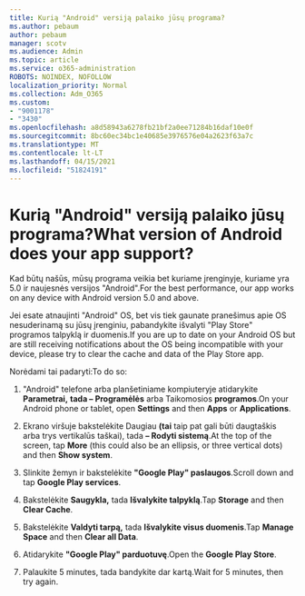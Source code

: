 ```yaml
---
title: Kurią "Android" versiją palaiko jūsų programa?
ms.author: pebaum
author: pebaum
manager: scotv
ms.audience: Admin
ms.topic: article
ms.service: o365-administration
ROBOTS: NOINDEX, NOFOLLOW
localization_priority: Normal
ms.collection: Adm_O365
ms.custom:
- "9001178"
- "3430"
ms.openlocfilehash: a8d58943a6278fb21bf2a0ee71284b16daf10e0f
ms.sourcegitcommit: 8bc60ec34bc1e40685e3976576e04a2623f63a7c
ms.translationtype: MT
ms.contentlocale: lt-LT
ms.lasthandoff: 04/15/2021
ms.locfileid: "51824191"
---
```

# <a name="what-version-of-android-does-your-app-support"></a><span data-ttu-id="e1de1-102">Kurią "Android" versiją palaiko jūsų programa?</span><span class="sxs-lookup"><span data-stu-id="e1de1-102">What version of Android does your app support?</span></span>

<span data-ttu-id="e1de1-103">Kad būtų našūs, mūsų programa veikia bet kuriame įrenginyje, kuriame yra 5.0 ir naujesnės versijos "Android".</span><span class="sxs-lookup"><span data-stu-id="e1de1-103">For the best performance, our app works on any device with Android version 5.0 and above.</span></span>

<span data-ttu-id="e1de1-104">Jei esate atnaujinti "Android" OS, bet vis tiek gaunate pranešimus apie OS nesuderinamą su jūsų įrenginiu, pabandykite išvalyti "Play Store" programos talpyklą ir duomenis.</span><span class="sxs-lookup"><span data-stu-id="e1de1-104">If you are up to date on your Android OS but are still receiving notifications about the OS being incompatible with your device, please try to clear the cache and data of the Play Store app.</span></span>

<span data-ttu-id="e1de1-105">Norėdami tai padaryti:</span><span class="sxs-lookup"><span data-stu-id="e1de1-105">To do so:</span></span> 

1. <span data-ttu-id="e1de1-106">"Android" telefone arba planšetiniame kompiuteryje atidarykite **Parametrai,** **tada – Programėlės** arba Taikomosios **programos**.</span><span class="sxs-lookup"><span data-stu-id="e1de1-106">On your Android phone or tablet, open **Settings** and then **Apps** or **Applications**.</span></span>

2. <span data-ttu-id="e1de1-107">Ekrano viršuje bakstelėkite Daugiau **(tai** taip pat gali būti daugtaškis arba trys vertikalūs taškai), tada **– Rodyti sistemą**.</span><span class="sxs-lookup"><span data-stu-id="e1de1-107">At the top of the screen, tap **More** (this could also be an ellipsis, or three vertical dots) and then **Show system**.</span></span> 

3. <span data-ttu-id="e1de1-108">Slinkite žemyn ir bakstelėkite **"Google Play" paslaugos**.</span><span class="sxs-lookup"><span data-stu-id="e1de1-108">Scroll down and tap **Google Play services**.</span></span> 

4. <span data-ttu-id="e1de1-109">Bakstelėkite **Saugykla,** tada **Išvalykite talpyklą**.</span><span class="sxs-lookup"><span data-stu-id="e1de1-109">Tap **Storage** and then **Clear Cache**.</span></span> 

5. <span data-ttu-id="e1de1-110">Bakstelėkite **Valdyti tarpą,** tada **Išvalykite visus duomenis**.</span><span class="sxs-lookup"><span data-stu-id="e1de1-110">Tap **Manage Space** and then **Clear all Data**.</span></span> 

6. <span data-ttu-id="e1de1-111">Atidarykite **"Google Play" parduotuvę**.</span><span class="sxs-lookup"><span data-stu-id="e1de1-111">Open the **Google Play Store**.</span></span> 

7. <span data-ttu-id="e1de1-112">Palaukite 5 minutes, tada bandykite dar kartą.</span><span class="sxs-lookup"><span data-stu-id="e1de1-112">Wait for 5 minutes, then try again.</span></span> 